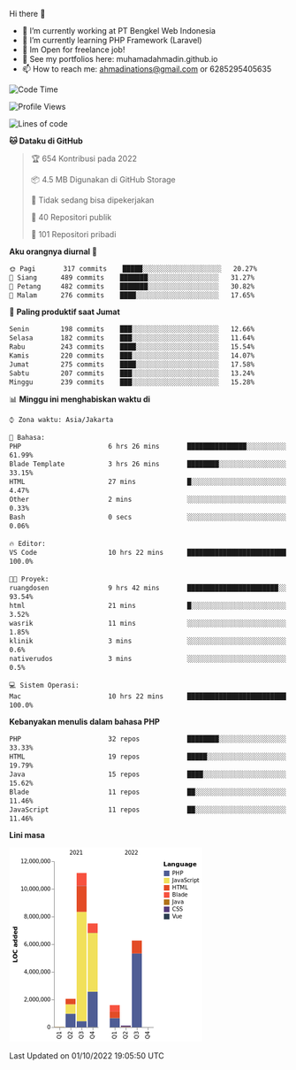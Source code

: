 Hi there 👋

- 🔭 I’m currently working at PT Bengkel Web Indonesia
- 🌱 I’m currently learning PHP Framework (Laravel)
- 📂 Im Open for freelance job!
- 🧷 See my portfolios here: muhamadahmadin.github.io
- 📫 How to reach me: ahmadinations@gmail.com or 6285295405635


<!--START_SECTION:waka-->
![Code Time](http://img.shields.io/badge/Code%20Time-1%2C167%20hrs%2028%20mins-blue)

![Profile Views](http://img.shields.io/badge/Profil%20dilihat-0-blue)

![Lines of code](https://img.shields.io/badge/Sejak%20Hello%20World%20aku%20telah%20menulis-29%20Million%20baris%20kode-blue)

**🐱 Dataku di GitHub** 

> 🏆 654 Kontribusi pada 2022
 > 
> 📦 4.5 MB Digunakan di GitHub Storage 
 > 
> 🚫 Tidak sedang bisa dipekerjakan
 > 
> 📜 40 Repositori publik 
 > 
> 🔑 101 Repositori pribadi  
 > 
**Aku orangnya diurnal 🐤** 

```text
🌞 Pagi       317 commits    █████░░░░░░░░░░░░░░░░░░░░   20.27% 
🌆 Siang      489 commits    ███████░░░░░░░░░░░░░░░░░░   31.27% 
🌃 Petang     482 commits    ███████░░░░░░░░░░░░░░░░░░   30.82% 
🌙 Malam      276 commits    ████░░░░░░░░░░░░░░░░░░░░░   17.65%

```
📅 **Paling produktif saat Jumat** 

```text
Senin        198 commits    ███░░░░░░░░░░░░░░░░░░░░░░   12.66% 
Selasa       182 commits    ███░░░░░░░░░░░░░░░░░░░░░░   11.64% 
Rabu         243 commits    ████░░░░░░░░░░░░░░░░░░░░░   15.54% 
Kamis        220 commits    ███░░░░░░░░░░░░░░░░░░░░░░   14.07% 
Jumat        275 commits    ████░░░░░░░░░░░░░░░░░░░░░   17.58% 
Sabtu        207 commits    ███░░░░░░░░░░░░░░░░░░░░░░   13.24% 
Minggu       239 commits    ███░░░░░░░░░░░░░░░░░░░░░░   15.28%

```


📊 **Minggu ini menghabiskan waktu di** 

```text
⌚︎ Zona waktu: Asia/Jakarta

💬 Bahasa: 
PHP                      6 hrs 26 mins       ███████████████░░░░░░░░░░   61.99% 
Blade Template           3 hrs 26 mins       ████████░░░░░░░░░░░░░░░░░   33.15% 
HTML                     27 mins             █░░░░░░░░░░░░░░░░░░░░░░░░   4.47% 
Other                    2 mins              ░░░░░░░░░░░░░░░░░░░░░░░░░   0.33% 
Bash                     0 secs              ░░░░░░░░░░░░░░░░░░░░░░░░░   0.06%

🔥 Editor: 
VS Code                  10 hrs 22 mins      █████████████████████████   100.0%

🐱‍💻 Proyek: 
ruangdosen               9 hrs 42 mins       ███████████████████████░░   93.54% 
html                     21 mins             █░░░░░░░░░░░░░░░░░░░░░░░░   3.52% 
wasrik                   11 mins             ░░░░░░░░░░░░░░░░░░░░░░░░░   1.85% 
klinik                   3 mins              ░░░░░░░░░░░░░░░░░░░░░░░░░   0.6% 
nativerudos              3 mins              ░░░░░░░░░░░░░░░░░░░░░░░░░   0.5%

💻 Sistem Operasi: 
Mac                      10 hrs 22 mins      █████████████████████████   100.0%

```

**Kebanyakan menulis dalam bahasa PHP** 

```text
PHP                      32 repos            ████████░░░░░░░░░░░░░░░░░   33.33% 
HTML                     19 repos            █████░░░░░░░░░░░░░░░░░░░░   19.79% 
Java                     15 repos            ████░░░░░░░░░░░░░░░░░░░░░   15.62% 
Blade                    11 repos            ██░░░░░░░░░░░░░░░░░░░░░░░   11.46% 
JavaScript               11 repos            ██░░░░░░░░░░░░░░░░░░░░░░░   11.46%

```


**Lini masa**

![Chart not found](https://raw.githubusercontent.com/MuhamadAhmadin/MuhamadAhmadin/master/charts/bar_graph.png) 


 Last Updated on 01/10/2022 19:05:50 UTC
<!--END_SECTION:waka-->

